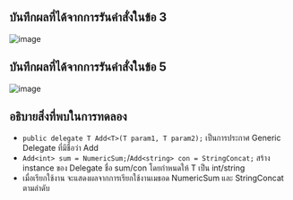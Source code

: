 ## บันทึกผลที่ได้จากการรันคำสั่งในข้อ 3
![image](https://github.com/Phetteepop/03376836-OOP-2566-Lab-15/assets/144197367/14bb0b80-c6eb-46aa-9c1b-b458f5783c84)


## บันทึกผลที่ได้จากการรันคำสั่งในข้อ 5
![image](https://github.com/Phetteepop/03376836-OOP-2566-Lab-15/assets/144197367/c19d6fda-8c89-4f1d-a83e-9fada2e724e2)


## อธิบายสิ่งที่พบในการทดลอง
- `public delegate T Add<T>(T param1, T param2);` เป็นการประกาศ Generic Delegate ที่มีชื่อว่า Add
- `Add<int> sum = NumericSum;`/`Add<string> con = StringConcat;` สร้าง instance ของ Delegate ชื่อ sum/con โดยกำหนดให้ T เป็น int/string
- เมื่อเรียกใช้งาน จะแสดงผลจากการเรียกใช้งานเมธอด NumericSum และ StringConcat ตามลำดับ
